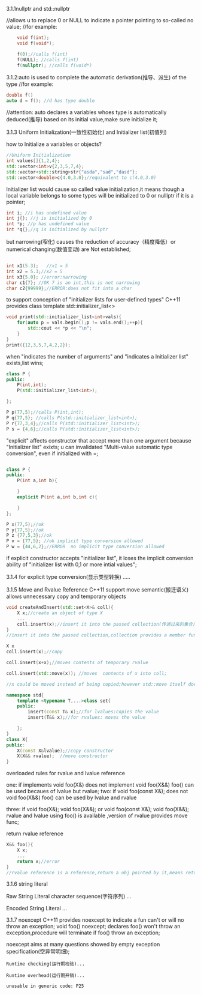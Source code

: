 3.1.1nullptr and std::nullptr

//allows u to replace 0 or NULL to indicate a pointer pointing to so-called no value;
//for example:
```C++
    void f(int);
    void f(void*);

    f(0);//calls f(int)
    f(NULL); //calls f(int)
    f(nullptr); //calls f(void*)

```

3.1.2:auto is used to complete the automatic derivation(推导、派生) of the type
//for example:
```C++
double f()
auto d = f(); //d has type double
```
   
//attention: auto declares a variables whoes type is automatically deduced(推导) based on its initial value,make sure initialize it;

3.1.3 
Uniform Initialization(一致性初始化) and Initializer list(初值列)

how to Initialize a variables or objects?
```C++
//Uniform Initialization 
int values[]{1,2,4};
std::vector<int>v{2,3,5,7,4};
std::vector<std::string>str{"asda","sad","dasd"};
std::vector<double>c{4.0,3.0};//equivalent to c(4.0,3.0)

```
Initializer list would cause so called value initialization,it means though a local variable belongs to some types will be initialized to 0 or nulllptr if it is a pointer;
```C++
int i; //i has undefined value
int j{}; //j is initialized by 0
int *p; //p has undefined value
int *q{};//q is initialized by nullptr


```
but narrowing(窄化) causes the reduction of accuracy（精度降低）or numerical changing(数值变动) are Not established;
```C++

int x1(5.3);   //x1 = 5
int x2 = 5.3;//x2 = 5
int x3{5.0}; //error:narrowing
char c1{7}; //OK 7 is an int,this is not narrowing
char c2{99999};//ERROR:does not fit into a char

```
to support conception of "initializer lists for user-defined types"
C++11 provides class template std::initializer_list<> 

```C++
void print(std::initializer_list<int>vals){
    for(auto p = vals.begin();p != vals.end();++p){
        std::cout << *p << "\n";
    }
}
print({12,3,5,7,4,2,2});
```

when "indicates the number of arguments" and "indicates a Initializer list" exists,list wins;

```C++
class P {
public:
    P(int,int);
    P(std::initializer_list<int>);

};

P p(77,5);//calls P(int,int);
P q{77,5}; //calls P(std::initializer_list<int>);
P r{77,3,4};//calls P(std::initializer_list<int>);
P s = {4,6};//calls P(std::initializer_list<int>);

```
"explicit" affects constructor that accept more than one argument because "Initializer list" exixts;
u can invalidated "Multi-value automatic type conversion", even if initialized with =;

```C++

class P {
public:
    P(int a,int b){

    }
    explicit P(int a,int b,int c){

    }
};

P x(77,5);//ok
P y{77,5};//ok
P z {77,5,3};//ok
P v = {77,5}; //ok implicit type conversion allowed
P w = {44,6,2};//ERROR  no implicit type conversion allowed
```
if explicit constructor accepts "initializer list", it loses the implicit conversion ability of "initializer list with 0,1 or more intial values";

3.1.4 for 
explicit type conversion(显示类型转换)
.....

3.1.5 Move and Rvalue Reference
C++11 support move semantic(搬迁语义) allows unnecessary copy and temporary objects

```C++
void createAndInsert(std::set<X>& coll){
    X x;//create an object of type X
    ...
    coll.insert(x);//insert it into the passed collection(传递过来的集合)
}
//insert it into the passed collection,collection provides a member fun to create an internal copy of the incoming element 
```
```C++
X x
coll.insert(x);//copy

coll.insert(x+x);//moves contents of temporary rvalue

coll.insert(std::move(x)); //moves  contents of x into coll;

//x could be moved instead of being copied;however std::move itself doesn't do any moving work,it turns a actual argument into a so-called rvalue reference,which could be declared as type of X&&.This new type claims the content of rvalue can be changed;  
```
```C++
namespace std{
    template <typename T,...>class set{
    public:
        insert(const T& x);//for lvalues:copies the value 
        insert(T&& x);//for rvalues: moves the value

    };
}
class X{
public:
    X(const X&lvalue);//copy constructor
    X(X&& rvalue);  //move constructor
}

```
overloaded rules for rvalue and lvalue reference

one:
    if implements 
        void foo(X&)
    does not implement
        void foo(X&&)
    foo() can be used becaues of lvalue but rvalue;
two:
    if 
        void foo(const X&);
    does not 
        void foo(X&&)
    foo() can be used by lvalue and rvalue

three:
    if 
        void foo(X&);
        void foo(X&&);
    or 
        void foo(const X&);
        void foo(X&&);
    rvalue and lvalue using foo() is available ,version of rvalue provides move func;

return rvalue reference
```C++
X&& foo(){
    X x;
    ...
    return x;//error 
}
//rvalue reference is a reference,return a obj pointed by it,means return a  reference that points to a unexisting
```

3.1.6 string literal

Raw String Literal
character sequence(字符序列)
...

Encoded String Literal
...

3.1.7 noexcept
C++11 provides noexcept to indicate a fun can't or will no throw an exception;
    void foo() noexcept;
declares foo() won't throw an exception,procedure will terminate if foo() throw an exception;

noexcept aims at many questions showed by empty exception specification(空异常明细);

    Runtime checking(运行期检验)...

    Runtime overhead(运行期开销)...

    unusable in generic code: P25
















